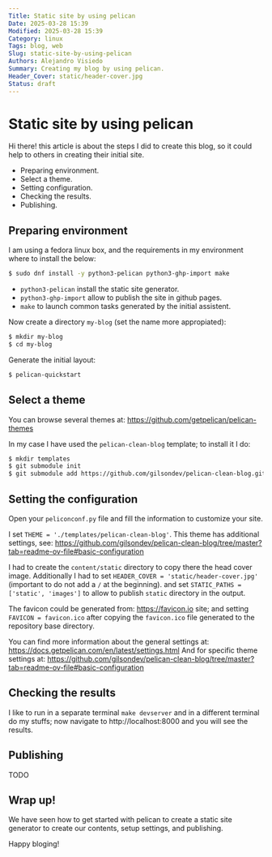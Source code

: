 ```yaml
---
Title: Static site by using pelican
Date: 2025-03-28 15:39
Modified: 2025-03-28 15:39
Category: linux
Tags: blog, web
Slug: static-site-by-using-pelican
Authors: Alejandro Visiedo
Summary: Creating my blog by using pelican.
Header_Cover: static/header-cover.jpg
Status: draft
---
```

# Static site by using pelican

Hi there! this article is about the steps I did
to create this blog, so it could help to others
in creating their initial site.

- Preparing environment.
- Select a theme.
- Setting configuration.
- Checking the results.
- Publishing.

## Preparing environment

I am using a fedora linux box, and the requirements
in my environment where to install the below:

```sh
$ sudo dnf install -y python3-pelican python3-ghp-import make
```

- `python3-pelican` install the static site generator.
- `python3-ghp-import` allow to publish the site in github pages.
- `make` to launch common tasks generated by the initial assistent.

Now create a directory `my-blog` (set the name more appropiated):

```sh
$ mkdir my-blog
$ cd my-blog
```

Generate the initial layout:

```sh
$ pelican-quickstart
```

## Select a theme

You can browse several themes at: https://github.com/getpelican/pelican-themes

In my case I have used the `pelican-clean-blog` template; to install it I do:

```sh
$ mkdir templates
$ git submodule init
$ git submodule add https://github.com/gilsondev/pelican-clean-blog.git templates/pelican-clean-blog
```

## Setting the configuration

Open your `peliconconf.py` file and fill the information to customize your site.

I set `THEME = './templates/pelican-clean-blog'`. This theme has additional settings, see: https://github.com/gilsondev/pelican-clean-blog/tree/master?tab=readme-ov-file#basic-configuration

I had to create the `content/static` directory to copy there the head cover image.
Additionally I had to set `HEADER_COVER = 'static/header-cover.jpg'` (important to do
not add a `/` at the beginning). and set `STATIC_PATHS = ['static', 'images']` to allow
to publish `static` directory in the output.

The favicon could be generated from: https://favicon.io site; and setting `FAVICON = favicon.ico`
after copying the `favicon.ico` file generated to the repository base directory.

You can find more information about the general settings at: https://docs.getpelican.com/en/latest/settings.html
And for specific theme settings at: https://github.com/gilsondev/pelican-clean-blog/tree/master?tab=readme-ov-file#basic-configuration

## Checking the results

I like to run in a separate terminal `make devserver` and in a different terminal
do my stuffs; now navigate to http://localhost:8000 and you will see the results.

## Publishing

TODO

## Wrap up!

We have seen how to get started with pelican to create a static site generator
to create our contents, setup settings, and publishing.

Happy bloging!
